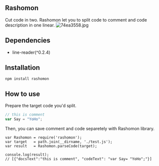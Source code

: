 ## Rashomon
Cut code in two.
Rashomon let you to split code to comment and code description in one linear.
![74ea3558.jpg](https://qiita-image-store.s3.amazonaws.com/0/16301/fe7e8df9-744e-be8f-abd3-6f51b3300393.jpeg "74ea3558.jpg")

## Dependencies
- line-reader(^0.2.4)

## Installation
```
npm install rashomon
```

## How to use
Prepare the target code you'd split.

```js:test.js
// this is comment
var Say = "YoHo";
```

Then, you can save comment and code separetely with Rashomon library.

```js:usecase
var Rashomon = require('rashomon');
var target   = path.join(__dirname, './test.js');
var result   = Rashomon.parseCode(target);

console.log(result);
// [{"docsText":"this is comment", "codeText": "var Say= "YoHo";"}]
```
